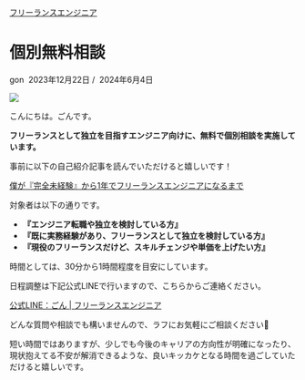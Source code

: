 
[フリーランスエンジニア](https://gon-engineer.com/category/freelance-engineer/)

個別無料相談
======

gon
 2023年12月22日
 /
 2024年6月4日



![](https://gon-engineer.com/wp-content/uploads/2023/12/PollCat.jpeg) 

こんにちは。ごんです。

**フリーランスとして独立を目指すエンジニア向けに、無料で個別相談を実施しています。**

事前に以下の自己紹介記事を読んでいただけると嬉しいです！

[僕が『完全未経験』から1年でフリーランスエンジニアになるまで](https://gon-engineer.com/profile/)

対象者は以下の通りです。

* **『エンジニア転職や独立を検討している方』**
* **『既に実務経験があり、フリーランスとして独立を検討している方』**
* **『現役のフリーランスだけど、スキルチェンジや単価を上げたい方』**

時間としては、30分から1時間程度を目安にしています。

日程調整は下記公式LINEで行いますので、こちらからご連絡ください。

[公式LINE：ごん | フリーランスエンジニア](https://lin.ee/9WrQ2YI)

どんな質問や相談でも構いませんので、ラフにお気軽にご相談ください👋

短い時間ではありますが、少しでも今後のキャリアの方向性が明確になったり、現状抱えてる不安が解消できるような、良いキッカケとなる時間を過ごしていただけると嬉しいです。





